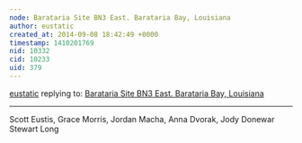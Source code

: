 ```yaml
---
node: Barataria Site BN3 East. Barataria Bay, Louisiana
author: eustatic
created_at: 2014-09-08 18:42:49 +0000
timestamp: 1410201769
nid: 10332
cid: 10233
uid: 379
---
```




[eustatic](../profile/eustatic) replying to: [Barataria Site BN3 East. Barataria Bay, Louisiana](../map/barataria-site-bn3-east-barataria-bay-louisiana/04-19-2014)

----
Scott Eustis, Grace Morris, Jordan Macha, Anna Dvorak, Jody Donewar
Stewart Long